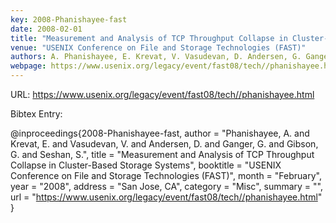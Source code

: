 ```yaml
---
key: 2008-Phanishayee-fast
date: 2008-02-01
title: "Measurement and Analysis of TCP Throughput Collapse in Cluster-Based Storage Systems"
venue: "USENIX Conference on File and Storage Technologies (FAST)"
authors: A. Phanishayee, E. Krevat, V. Vasudevan, D. Andersen, G. Ganger, G. Gibson and S. Seshan
webpage: https://www.usenix.org/legacy/event/fast08/tech//phanishayee.html
---
```


URL: https://www.usenix.org/legacy/event/fast08/tech//phanishayee.html

Bibtex Entry:

@inproceedings{2008-Phanishayee-fast,
    author = "Phanishayee, A. and Krevat, E. and Vasudevan, V. and Andersen, D. and Ganger, G. and Gibson, G. and Seshan, S.",
    title = "Measurement and Analysis of TCP Throughput Collapse in Cluster-Based Storage Systems",
    booktitle = "USENIX Conference on File and Storage Technologies (FAST)",
    month = "February",
    year = "2008",
    address = "San Jose, CA",
    category = "Misc",
    summary = "",
    url = "https://www.usenix.org/legacy/event/fast08/tech//phanishayee.html"
}

